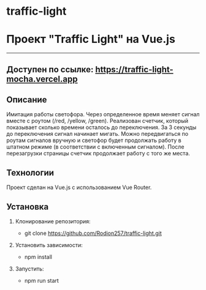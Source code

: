 # traffic-light

# Проект "Traffic Light" на Vue.js
------------------

## Доступен по ссылке: https://traffic-light-mocha.vercel.app

## Описание
Имитация работы светофора.
Через определенное время меняет сигнал вместе с роутом (/red, /yellow, /green).
Реализован счетчик, который показывает сколько времени осталось до переключения. За 3 секунды до переключения сигнал начинает мигать.
Можно передвигаться по роутам сигналов вручную и светофор будет продолжать работу в штатном режиме (в соответствии с включенным сигналом).
После перезагрузки страницы счетчик продолжает работу с того же места.

## Технологии
Проект сделан на Vue.js с использованием Vue Router.

## Установка
1. Клонирование репозитория:
    + git clone https://github.com/Rodion257/traffic-light.git

2. Установить зависимости:
    + npm install

3. Запустить:
    + npm run start